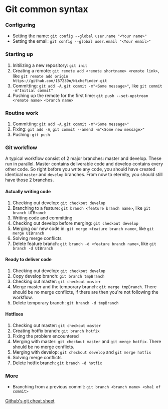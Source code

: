 # Git common syntax

### Configuring

- Setting the name: ```git config --global user.name "<Your name>"```
- Setting the email: ```git config --global user.email "<Your email>"```

### Starting up

1. Initilizing a new repository: ```git init```
2. Creating a remote: ```git remote add <remote shortname> <remote link>```, like ```git remote add origin https://github.com/157239n/NicheFinder.git```
3. Committing: ```git add -A```, ```git commit -m"<Some message>"```, like ```git commit -m"Initial commit"```
4. Pushing up the remote for the first time: ```git push --set-upstream <remote name> <branch name>```

### Routine work

1. Committing: ```git add -A```, ```git commit -m"<Some message>"```
2. Fixing: ```git add -A```, ```git commit --amend -m"<Some new message>"```
3. Pushing: ```git push```

### Git workflow

A typical workflow consist of 2 major branches: master and develop. These run in parallel. Master contains deliverable code and develop contains every other code. So right before you write any code, you should have created identical ```master``` and ```develop``` branches. From now to eternity, you should still have those 2 branches.

#### Actually writing code

1. Checking out develop: ```git checkout develop```
2. Branching to a feature: ```git branch <feature branch name>```, like ```git branch UIBranch```
3. Writing code and committing
4. Checking out develop before merging: ```git checkout develop```
5. Merging our new code in: ```git merge <feature branch name>```, like ```git merge UIBranch```
6. Solving merge conflicts
7. Delete feature branch: ```git branch -d <feature branch name>```, like ```git branch -d UIBranch```

#### Ready to deliver code

1. Checking out develop: ```git checkout develop```
2. Copy develop branch: ```git branch tmpBranch```
3. Checking out master: ```git checkout master```
4. Merge master and the temporary branch: ```git merge tmpBranch```. There should be no merge conflicts, if there are then you're not following the workflow.
5. Delete temporary branch: ```git branch -d tmpBranch```

#### Hotfixes

1. Checking out master: ```git checkout master```
2. Creating hotfix branch: ```git branch hotfix```
3. Fixing the problem encountered
4. Merging with master: ```git checkout master``` and ```git merge hotfix```. There should be no merge conflicts.
5. Merging with develop: ```git checkout develop``` and ```git merge hotfix```
6. Solving merge conflicts
7. Delete hotfix branch: ```git branch -d hotfix```

### More

- Branching from a previous commit: `git branch <branch name> <sha1 of commit>`

[Github's git cheat sheet](https://services.github.com/on-demand/downloads/github-git-cheat-sheet.pdf)
